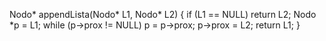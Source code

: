 Nodo* appendLista(Nodo* L1, Nodo* L2) {
    if (L1 == NULL) return L2;
    Nodo *p = L1;
    while (p->prox != NULL)
        p = p->prox;
    p->prox = L2;
    return L1;
}
